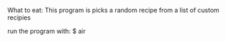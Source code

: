 What to eat:
This program is picks a random recipe from a list of custom recipies

run the program with:
$ air
